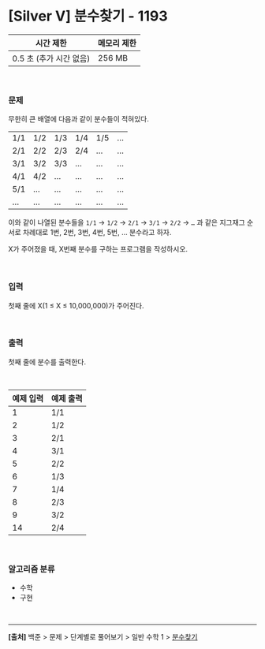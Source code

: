 # [Silver Ⅴ] 분수찾기 - 1193

|시간 제한|메모리 제한|
|---|---|
|0.5 초 (추가 시간 없음)|256 MB|

<br>

### 문제
무한히 큰 배열에 다음과 같이 분수들이 적혀있다.

|||||||
|---|---|---|---|---|---|
|1/1|1/2|1/3|1/4|1/5|…|
|2/1|2/2|2/3|2/4|…|…|
|3/1|3/2|3/3|…|…|…|
|4/1|4/2|…|…|…|…|
|5/1|…|…|…|…|…|
|…|…|…|…|…|…|

이와 같이 나열된 분수들을 `1/1` → `1/2` → `2/1` → `3/1` → `2/2` → `…` 과 같은 지그재그 순서로 차례대로 1번, 2번, 3번, 4번, 5번, … 분수라고 하자.

X가 주어졌을 때, X번째 분수를 구하는 프로그램을 작성하시오.

<br>

### 입력
첫째 줄에 X(1 ≤ X ≤ 10,000,000)가 주어진다.

<br>

### 출력
첫째 줄에 분수를 출력한다.

<br>

|예제 입력|예제 출력|
|---|---|
|1|1/1|
|2|1/2|
|3|2/1|
|4|3/1|
|5|2/2|
|6|1/3|
|7|1/4|
|8|2/3|
|9|3/2|
|14|2/4|

<br>

### 알고리즘 분류
* 수학
* 구현

<br>

---
**[출처]** 백준 > 문제 > 단계별로 풀어보기 > 일반 수학 1 > [분수찾기](https://www.acmicpc.net/problem/1193)